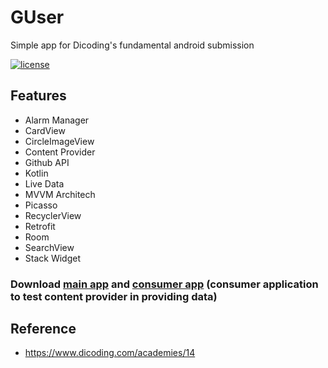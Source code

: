 # GUser
Simple app for Dicoding's fundamental android submission 

[![license](https://img.shields.io/badge/License-MIT-yellow.svg)](https://github.com/shidqi75/Github-user-app/blob/master/LICENSE)

## Features
* Alarm Manager
* CardView
* CircleImageView
* Content Provider
* Github API
* Kotlin
* Live Data
* MVVM Architech
* Picasso
* RecyclerView
* Retrofit
* Room
* SearchView
* Stack Widget

### Download [main app](https://github.com/shidqi75/Github-user-app/blob/master/apk/GUser.apk) and [consumer app](https://github.com/shidqi75/Github-user-app/blob/master/apk/FavGUser.apk) (consumer application to test content provider in providing data)

## Reference
* https://www.dicoding.com/academies/14
